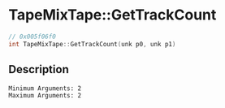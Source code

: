 # TapeMixTape::GetTrackCount
```c
// 0x005f06f0
int TapeMixTape::GetTrackCount(unk p0, unk p1)
```
## Description
```
Minimum Arguments: 2
Maximum Arguments: 2
```
